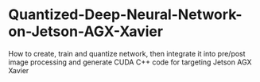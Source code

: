 # Quantized-Deep-Neural-Network-on-Jetson-AGX-Xavier
How to create, train and quantize network, then integrate it into pre/post image processing and generate CUDA C++ code for targeting Jetson AGX Xavier
